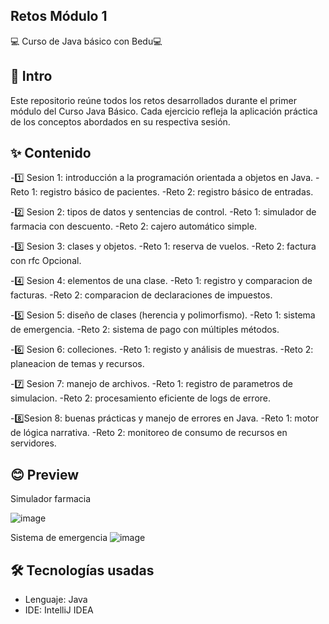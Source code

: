 ## Retos Módulo 1 
💻 Curso de Java básico con Bedu💻

## 📌 Intro 
Este repositorio reúne todos los retos desarrollados durante el primer módulo del Curso Java Básico. Cada ejercicio refleja la aplicación práctica de los conceptos abordados en su respectiva sesión.

## ✨ Contenido
-1️⃣ Sesion 1: introducción a la programación orientada a objetos en Java.
  -Reto 1: registro básico de pacientes.
  -Reto 2: registro básico de entradas.
    
-2️⃣ Sesion 2: tipos de datos y sentencias de control.
  -Reto 1: simulador de farmacia con descuento.
  -Reto 2: cajero automático simple.
    
-3️⃣ Sesion 3: clases y objetos.
  -Reto 1: reserva de vuelos.
  -Reto 2: factura con rfc Opcional.
    
-4️⃣ Sesion 4: elementos de una clase.
  -Reto 1: registro y comparacion de facturas.
  -Reto 2: comparacion de declaraciones de impuestos.
    
-5️⃣ Sesion 5: diseño de clases (herencia y polimorfismo).
  -Reto 1: sistema de emergencia.
  -Reto 2: sistema de pago con múltiples métodos.
    
-6️⃣ Sesion 6: colleciones.
  -Reto 1: registo y análisis de muestras.
  -Reto 2: planeacion de temas y recursos.
    
-7️⃣ Sesion 7: manejo de archivos.
  -Reto 1: registro de parametros de simulacion.
  -Reto 2: procesamiento eficiente de logs de errore.
    
-8️⃣Sesion 8: buenas prácticas y manejo de errores en Java.
  -Reto 1: motor de lógica narrativa.
  -Reto 2: monitoreo de consumo de recursos en servidores.

##  😊 Preview 
Simulador farmacia

![image](https://github.com/user-attachments/assets/a684d457-5c19-4577-a374-68062866fb6f)

Sistema de emergencia
![image](https://github.com/user-attachments/assets/8bc3c08e-bbf0-4950-a96d-06fb31e9032f)



## 🛠️ Tecnologías usadas
* Lenguaje: Java
* IDE: IntelliJ IDEA
